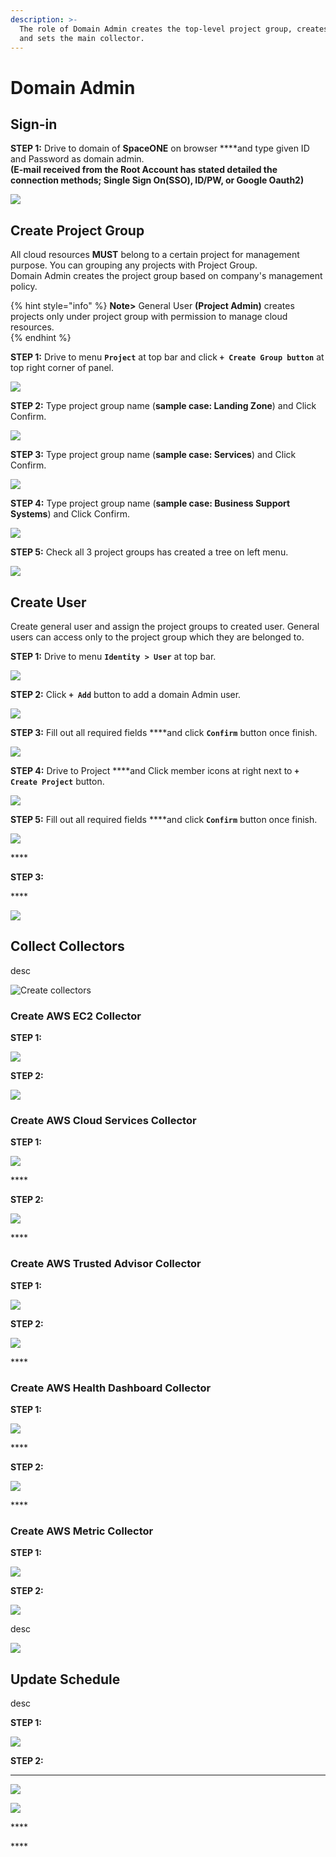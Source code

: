 ```yaml
---
description: >-
  The role of Domain Admin creates the top-level project group, creates users,
  and sets the main collector.
---
```


# Domain Admin

## Sign-in

**STEP 1:** Drive to domain of **SpaceONE** on browser ****and type given ID and Password as domain admin.  
**\(**E-mail received from the Root Account has stated detailed the connection methods; Single Sign On\(SSO\),  ID/PW, or Google Oauth2**\)**

![](.gitbook/assets/screen-shot-2021-02-04-at-14.39.08.png)

## Create Project Group

All cloud resources **MUST** belong to a certain project for management purpose. You can grouping any projects with Project Group.   
Domain Admin creates the project group based on company's management policy.

{% hint style="info" %}
**Note&gt;** General User **\(Project Admin\)** creates projects only under project group with permission to manage cloud resources.   
{% endhint %}

**STEP 1:** Drive to menu **`Project`** at top bar and click **`+ Create Group button`** at top right corner of panel.

![](.gitbook/assets/create_top_project_group.png)

**STEP 2:** Type project group name \(**sample case: Landing Zone**\) and Click Confirm.

![](.gitbook/assets/create_project_group_landingzone.png)

**STEP 3:** Type project group name \(**sample case: Services**\) and Click Confirm.

![](.gitbook/assets/create_project_group_services.png)

**STEP 4:** Type project group name \(**sample case: Business Support Systems**\) and Click Confirm.

![](.gitbook/assets/create_project_group_businesssupportsystems.png)

**STEP 5:** Check all 3 project groups has created a tree on left menu.

![](.gitbook/assets/show_project_page.png)

## Create User

Create general user and assign the project groups to created user. General users can access only to the project group which they are belonged to.

**STEP 1:** Drive to menu **`Identity > User`** at top bar. 

![](.gitbook/assets/screen-shot-2021-02-04-at-14.16.22.png)

  
**STEP 2:** Click **`+ Add`** button to add a domain Admin user.

![](.gitbook/assets/screen-shot-2021-02-04-at-14.18.45.png)

**STEP 3:** Fill out all required fields ****and click **`Confirm`** button once finish.

![](.gitbook/assets/create_user1%20%281%29.png)

**STEP 4:** Drive to Project ****and Click member icons at right next to **`+ Create Project`** button.

![](.gitbook/assets/screen-shot-2021-02-04-at-16.28.10.png)

**STEP 5:** Fill out all required fields ****and click **`Confirm`** button once finish.

![](.gitbook/assets/add_user2_to_project_group.png)

\*\*\*\*

**STEP 3:** 

\*\*\*\*

![](.gitbook/assets/check_user2_role.png)

## Collect Collectors

desc



![Create collectors](.gitbook/assets/create_collector.png)



### **Create AWS EC2 Collector**

**STEP 1:** 

![](.gitbook/assets/select_aws_ec2_plugin.png)

**STEP 2:**

![](.gitbook/assets/create_aws_ec2_collector.png)

### **Create AWS Cloud Services Collector** 

**STEP 1:** 

![](.gitbook/assets/select_aws_cloud_services_plugin.png)

\*\*\*\*

**STEP 2:** 

![](.gitbook/assets/create_aws_cloud_services_collector.png)

\*\*\*\*

### **Create AWS  Trusted Advisor Collector** 

**STEP 1:** 

![](.gitbook/assets/select_aws_cloud_services_plugin%20%281%29.png)

**STEP 2:** 

![](.gitbook/assets/create_aws_trusted_advisor_collector.png)

\*\*\*\*

### **Create AWS Health Dashboard Collector** 

**STEP 1:** 

![](.gitbook/assets/select_aws_cloud_services_plugin%20%281%29.png)

\*\*\*\*

**STEP 2:** 

![](.gitbook/assets/create_aws_personal_health_dashboard_collector.png)

\*\*\*\*

### **Create AWS Metric Collector** 

**STEP 1:**

![](.gitbook/assets/select_aws_cloud_services_plugin%20%281%29.png)

**STEP 2:** 

![](.gitbook/assets/create_spaceone_monitoring_metric_collector.png)



desc

![](.gitbook/assets/list_all_collectors.png)

## Update Schedule

desc

**STEP 1:** 

![](.gitbook/assets/select_schedule_tab.png)

**STEP 2:** 

 ****

![](.gitbook/assets/add_schedule_to_collector.png)

![](.gitbook/assets/list_collector_schedules.png)

\*\*\*\*

\*\*\*\*

